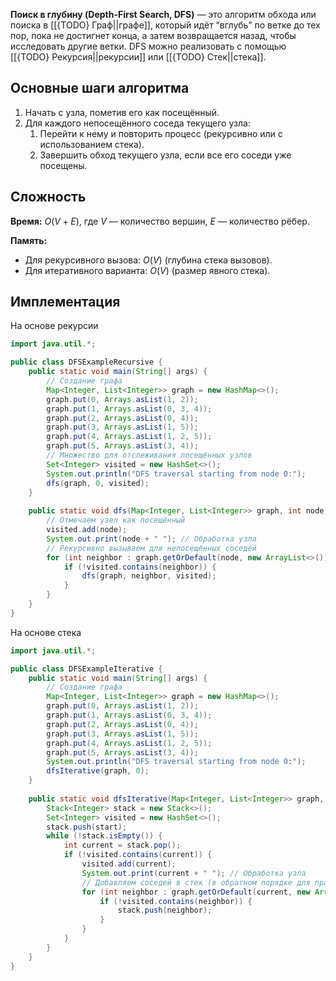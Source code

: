 **Поиск в глубину (Depth-First Search, DFS)** — это алгоритм обхода или поиска в [[{TODO} Граф||графе]], который идёт “вглубь” по ветке до тех пор, пока не достигнет конца, а затем возвращается назад, чтобы исследовать другие ветки. DFS можно реализовать с помощью [[{TODO} Рекурсия||рекурсии]] или [[{TODO} Стек||стека]].


## Основные шаги алгоритма

1. Начать с узла, пометив его как посещённый.
2. Для каждого непосещённого соседа текущего узла:
	1. Перейти к нему и повторить процесс (рекурсивно или с использованием стека).
	2. Завершить обход текущего узла, если все его соседи уже посещены.

  
## Сложность

**Время:** $O(V + E)$, где $V$ — количество вершин, $E$ — количество рёбер.

**Память:**
- Для рекурсивного вызова: $O(V)$ (глубина стека вызовов).
- Для итеративного варианта: $O(V)$ (размер явного стека).


## Имплементация

На основе рекурсии

``` java
import java.util.*;

public class DFSExampleRecursive {
    public static void main(String[] args) {
        // Создание графа
        Map<Integer, List<Integer>> graph = new HashMap<>();
        graph.put(0, Arrays.asList(1, 2));
        graph.put(1, Arrays.asList(0, 3, 4));
        graph.put(2, Arrays.asList(0, 4));
        graph.put(3, Arrays.asList(1, 5));
        graph.put(4, Arrays.asList(1, 2, 5));
        graph.put(5, Arrays.asList(3, 4));
        // Множество для отслеживания посещённых узлов
        Set<Integer> visited = new HashSet<>(); 
        System.out.println("DFS traversal starting from node 0:");
        dfs(graph, 0, visited);
    }
	
    public static void dfs(Map<Integer, List<Integer>> graph, int node, Set<Integer> visited) {
        // Отмечаем узел как посещённый
        visited.add(node);
        System.out.print(node + " "); // Обработка узла
        // Рекурсивно вызываем для непосещённых соседей
        for (int neighbor : graph.getOrDefault(node, new ArrayList<>())) {
            if (!visited.contains(neighbor)) {
                dfs(graph, neighbor, visited);
            }
        }
    }
}
```

На основе стека

``` java
import java.util.*;

public class DFSExampleIterative {
    public static void main(String[] args) {
        // Создание графа
        Map<Integer, List<Integer>> graph = new HashMap<>();
        graph.put(0, Arrays.asList(1, 2));
        graph.put(1, Arrays.asList(0, 3, 4));
        graph.put(2, Arrays.asList(0, 4));
        graph.put(3, Arrays.asList(1, 5));
        graph.put(4, Arrays.asList(1, 2, 5));
        graph.put(5, Arrays.asList(3, 4));
        System.out.println("DFS traversal starting from node 0:");
        dfsIterative(graph, 0);
    }
	
    public static void dfsIterative(Map<Integer, List<Integer>> graph, int start) {
        Stack<Integer> stack = new Stack<>();
        Set<Integer> visited = new HashSet<>();
        stack.push(start);
        while (!stack.isEmpty()) {
            int current = stack.pop();
            if (!visited.contains(current)) {
                visited.add(current);
                System.out.print(current + " "); // Обработка узла
                // Добавляем соседей в стек (в обратном порядке для правильного порядка обхода)
                for (int neighbor : graph.getOrDefault(current, new ArrayList<>())) {
                    if (!visited.contains(neighbor)) {
                        stack.push(neighbor);
                    }
                }
            }
        }
    }
}
```


